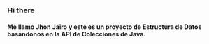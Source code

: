 ### Hi there
#### Me llamo Jhon Jairo y este es un proyecto de Estructura de Datos basandonos en la API de Colecciones de Java.
